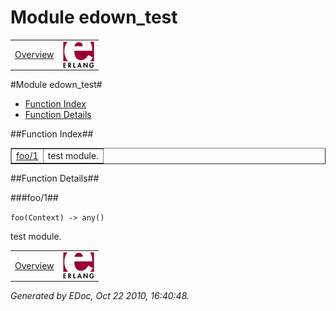 Module edown_test
=================

<div class="navbar">
<a name="#navbar_top"></a>

<table width="100%" border="0" cellspacing="0" cellpadding="2" summary="navigation bar"><tr><td><a href="overview-summary.html" target="overviewFrame">Overview</a></td><td><a href="http://www.erlang.org/"><img src="erlang.png" align="right" border="0" alt="erlang logo"></a></td></tr></table>
</div>


#Module edown_test#
* [Function Index](#index)
* [Function Details](#functions)


##<a name="index">Function Index</a>##

<table width="100%" border="1" cellspacing="0" cellpadding="2" summary="function index"><tr><td valign="top"><a href="#foo-1">foo/1</a></td><td>test module.</td></tr></table>

<a name="functions"></a>


##Function Details##

<a name="foo-1"></a>


###foo/1##


`foo(Context) -> any()`

test module.
<div class="navbar">
<a name="#navbar_bottom"></a>

<table width="100%" border="0" cellspacing="0" cellpadding="2" summary="navigation bar"><tr><td><a href="overview-summary.html" target="overviewFrame">Overview</a></td><td><a href="http://www.erlang.org/"><img src="erlang.png" align="right" border="0" alt="erlang logo"></a></td></tr></table>
</div>

_Generated by EDoc, Oct 22 2010, 16:40:48._